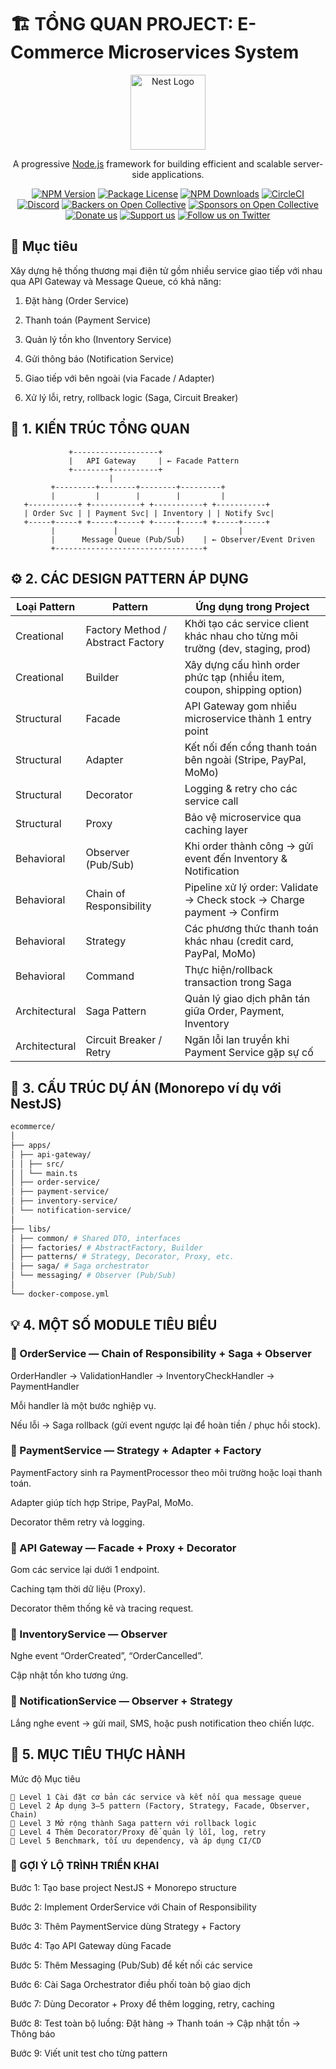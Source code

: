 # 🏗️ TỔNG QUAN PROJECT: E-Commerce Microservices System

<p align="center">
  <a href="http://nestjs.com/" target="blank"><img src="https://nestjs.com/img/logo-small.svg" width="120" alt="Nest Logo" /></a>
</p>

[circleci-image]: https://img.shields.io/circleci/build/github/nestjs/nest/master?token=abc123def456
[circleci-url]: https://circleci.com/gh/nestjs/nest

  <p align="center">A progressive <a href="http://nodejs.org" target="_blank">Node.js</a> framework for building efficient and scalable server-side applications.</p>
    <p align="center">
<a href="https://www.npmjs.com/~nestjscore" target="_blank"><img src="https://img.shields.io/npm/v/@nestjs/core.svg" alt="NPM Version" /></a>
<a href="https://www.npmjs.com/~nestjscore" target="_blank"><img src="https://img.shields.io/npm/l/@nestjs/core.svg" alt="Package License" /></a>
<a href="https://www.npmjs.com/~nestjscore" target="_blank"><img src="https://img.shields.io/npm/dm/@nestjs/common.svg" alt="NPM Downloads" /></a>
<a href="https://circleci.com/gh/nestjs/nest" target="_blank"><img src="https://img.shields.io/circleci/build/github/nestjs/nest/master" alt="CircleCI" /></a>
<a href="https://discord.gg/G7Qnnhy" target="_blank"><img src="https://img.shields.io/badge/discord-online-brightgreen.svg" alt="Discord"/></a>
<a href="https://opencollective.com/nest#backer" target="_blank"><img src="https://opencollective.com/nest/backers/badge.svg" alt="Backers on Open Collective" /></a>
<a href="https://opencollective.com/nest#sponsor" target="_blank"><img src="https://opencollective.com/nest/sponsors/badge.svg" alt="Sponsors on Open Collective" /></a>
  <a href="https://paypal.me/kamilmysliwiec" target="_blank"><img src="https://img.shields.io/badge/Donate-PayPal-ff3f59.svg" alt="Donate us"/></a>
    <a href="https://opencollective.com/nest#sponsor"  target="_blank"><img src="https://img.shields.io/badge/Support%20us-Open%20Collective-41B883.svg" alt="Support us"></a>
  <a href="https://twitter.com/nestframework" target="_blank"><img src="https://img.shields.io/twitter/follow/nestframework.svg?style=social&label=Follow" alt="Follow us on Twitter"></a>
</p>
  <!--[![Backers on Open Collective](https://opencollective.com/nest/backers/badge.svg)](https://opencollective.com/nest#backer)
  [![Sponsors on Open Collective](https://opencollective.com/nest/sponsors/badge.svg)](https://opencollective.com/nest#sponsor)-->

## 🎯 Mục tiêu

Xây dựng hệ thống thương mại điện tử gồm nhiều service giao tiếp với nhau qua API Gateway và Message Queue, có khả năng:

1. Đặt hàng (Order Service)

2. Thanh toán (Payment Service)

3. Quản lý tồn kho (Inventory Service)

4. Gửi thông báo (Notification Service)

5. Giao tiếp với bên ngoài (via Facade / Adapter)

6. Xử lý lỗi, retry, rollback logic (Saga, Circuit Breaker)

## 🧩 1. KIẾN TRÚC TỔNG QUAN

                 +-------------------+
                 |   API Gateway     | ← Facade Pattern
                 +--------+----------+
                          |
             +---------+--------+--------+---------+
             |         |        |        |         |
       +-----------+ +-----------+ +-----------+ +-----------+
       | Order Svc | | Payment Svc| | Inventory | | Notify Svc|
       +-----+-----+ +-----+-----+ +-----+-----+ +-----+-----+
             |             |             |             |
             |      Message Queue (Pub/Sub)    | ← Observer/Event Driven
             +---------------------------------+

## ⚙️ 2. CÁC DESIGN PATTERN ÁP DỤNG

| Loại Pattern  | Pattern                           | Ứng dụng trong Project                                                         |
| ------------- | --------------------------------- | ------------------------------------------------------------------------------ |
| Creational    | Factory Method / Abstract Factory | Khởi tạo các service client khác nhau cho từng môi trường (dev, staging, prod) |
| Creational    | Builder                           | Xây dựng cấu hình order phức tạp (nhiều item, coupon, shipping option)         |
| Structural    | Facade                            | API Gateway gom nhiều microservice thành 1 entry point                         |
| Structural    | Adapter                           | Kết nối đến cổng thanh toán bên ngoài (Stripe, PayPal, MoMo)                   |
| Structural    | Decorator                         | Logging & retry cho các service call                                           |
| Structural    | Proxy                             | Bảo vệ microservice qua caching layer                                          |
| Behavioral    | Observer (Pub/Sub)                | Khi order thành công → gửi event đến Inventory & Notification                  |
| Behavioral    | Chain of Responsibility           | Pipeline xử lý order: Validate → Check stock → Charge payment → Confirm        |
| Behavioral    | Strategy                          | Các phương thức thanh toán khác nhau (credit card, PayPal, MoMo)               |
| Behavioral    | Command                           | Thực hiện/rollback transaction trong Saga                                      |
| Architectural | Saga Pattern                      | Quản lý giao dịch phân tán giữa Order, Payment, Inventory                      |
| Architectural | Circuit Breaker / Retry           | Ngăn lỗi lan truyền khi Payment Service gặp sự cố                              |

## 🧱 3. CẤU TRÚC DỰ ÁN (Monorepo ví dụ với NestJS)

```bash
ecommerce/
│
├── apps/
│ ├── api-gateway/
│ │ ├── src/
│ │ └── main.ts
│ ├── order-service/
│ ├── payment-service/
│ ├── inventory-service/
│ └── notification-service/
│
├── libs/
│ ├── common/ # Shared DTO, interfaces
│ ├── factories/ # AbstractFactory, Builder
│ ├── patterns/ # Strategy, Decorator, Proxy, etc.
│ ├── saga/ # Saga orchestrator
│ └── messaging/ # Observer (Pub/Sub)
│
└── docker-compose.yml
```

## 💡 4. MỘT SỐ MODULE TIÊU BIỂU

### 🔹 OrderService — Chain of Responsibility + Saga + Observer

OrderHandler → ValidationHandler → InventoryCheckHandler → PaymentHandler

Mỗi handler là một bước nghiệp vụ.

Nếu lỗi → Saga rollback (gửi event ngược lại để hoàn tiền / phục hồi stock).

### 🔹 PaymentService — Strategy + Adapter + Factory

PaymentFactory sinh ra PaymentProcessor theo môi trường hoặc loại thanh toán.

Adapter giúp tích hợp Stripe, PayPal, MoMo.

Decorator thêm retry và logging.

### 🔹 API Gateway — Facade + Proxy + Decorator

Gom các service lại dưới 1 endpoint.

Caching tạm thời dữ liệu (Proxy).

Decorator thêm thống kê và tracing request.

### 🔹 InventoryService — Observer

Nghe event “OrderCreated”, “OrderCancelled”.

Cập nhật tồn kho tương ứng.

### 🔹 NotificationService — Observer + Strategy

Lắng nghe event → gửi mail, SMS, hoặc push notification theo chiến lược.

## 🧠 5. MỤC TIÊU THỰC HÀNH

Mức độ Mục tiêu

```
🧩 Level 1 Cài đặt cơ bản các service và kết nối qua message queue
🧩 Level 2 Áp dụng 3–5 pattern (Factory, Strategy, Facade, Observer, Chain)
🧩 Level 3 Mở rộng thành Saga pattern với rollback logic
🧩 Level 4 Thêm Decorator/Proxy để quản lý lỗi, log, retry
🧩 Level 5 Benchmark, tối ưu dependency, và áp dụng CI/CD
```

### 🚀 GỢI Ý LỘ TRÌNH TRIỂN KHAI

Bước 1: Tạo base project NestJS + Monorepo structure

Bước 2: Implement OrderService với Chain of Responsibility

Bước 3: Thêm PaymentService dùng Strategy + Factory

Bước 4: Tạo API Gateway dùng Facade

Bước 5: Thêm Messaging (Pub/Sub) để kết nối các service

Bước 6: Cài Saga Orchestrator điều phối toàn bộ giao dịch

Bước 7: Dùng Decorator + Proxy để thêm logging, retry, caching

Bước 8: Test toàn bộ luồng: Đặt hàng → Thanh toán → Cập nhật tồn → Thông báo

Bước 9: Viết unit test cho từng pattern
